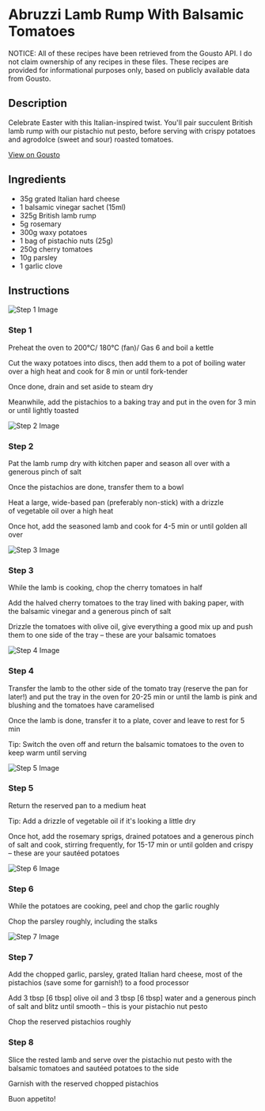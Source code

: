 # Abruzzi Lamb Rump With Balsamic Tomatoes

NOTICE: All of these recipes have been retrieved from the Gousto API. I do not claim ownership of any recipes in these files. These recipes are provided for informational purposes only, based on publicly available data from Gousto.

## Description

Celebrate Easter with this Italian-inspired twist. You'll pair succulent British lamb rump with our pistachio nut pesto, before serving with crispy potatoes and agrodolce (sweet and sour) roasted tomatoes. 

[View on Gousto](https://www.gousto.co.uk/recipes/cookbook/abruzzi-lamb-rump-with-balsamic-tomatoes)

## Ingredients

- 35g grated Italian hard cheese
- 1 balsamic vinegar sachet (15ml)
- 325g British lamb rump
- 5g rosemary
- 300g waxy potatoes
- 1 bag of pistachio nuts (25g)
- 250g cherry tomatoes
- 10g parsley
- 1 garlic clove

## Instructions

![Step 1 Image](https://production-media.gousto.co.uk/cms/recipe-step-image/2087.-step-1-x200.jpg)

### Step 1

Preheat the oven to 200°C/ 180°C (fan)/ Gas 6 and boil a kettle

Cut the waxy potatoes into discs, then add them to a pot of boiling water over a high heat and cook for 8 min or until fork-tender

Once done, drain and set aside to steam dry

Meanwhile, add the pistachios to a baking tray and put in the oven for 3 min or until lightly toasted

![Step 2 Image](https://production-media.gousto.co.uk/cms/recipe-step-image/2087.-step-2-x200.jpg)

### Step 2

Pat the lamb rump dry with kitchen paper and season all over with a generous pinch of salt

Once the pistachios are done, transfer them to a bowl

Heat a large, wide-based pan (preferably non-stick) with a drizzle of vegetable oil over a high heat

Once hot, add the seasoned lamb and cook for 4-5 min or until golden all over

![Step 3 Image](https://production-media.gousto.co.uk/cms/recipe-step-image/2087.-step-3-x200.jpg)

### Step 3

While the lamb is cooking, chop the cherry tomatoes in half

Add the halved cherry tomatoes to the tray lined with baking paper, with the balsamic vinegar and a generous pinch of salt

Drizzle the tomatoes with olive oil, give everything a good mix up and push them to one side of the tray – these are your balsamic tomatoes

![Step 4 Image](https://production-media.gousto.co.uk/cms/recipe-step-image/2087.-step-4-x200.jpg)

### Step 4

Transfer the lamb to the other side of the tomato tray (reserve the pan for later!) and put the tray in the oven for 20-25 min or until the lamb is pink and blushing and the tomatoes have caramelised

Once the lamb is done, transfer it to a plate, cover and leave to rest for 5 min

Tip: Switch the oven off and return the balsamic tomatoes to the oven to keep warm until serving

![Step 5 Image](https://production-media.gousto.co.uk/cms/recipe-step-image/2087.-step-5-x200.jpg)

### Step 5

Return the reserved pan to a medium heat

Tip: Add a drizzle of vegetable oil if it's looking a little dry

Once hot, add the rosemary sprigs, drained potatoes and a generous pinch of salt and cook, stirring frequently, for 15-17 min or until golden and crispy – these are your sautéed potatoes

![Step 6 Image](https://production-media.gousto.co.uk/cms/recipe-step-image/2087.-step-6-x200.jpg)

### Step 6

While the potatoes are cooking, peel and chop the garlic roughly

Chop the parsley roughly, including the stalks

![Step 7 Image](https://production-media.gousto.co.uk/cms/recipe-step-image/2087.-step-7-x200.jpg)

### Step 7

Add the chopped garlic, parsley, grated Italian hard cheese, most of the pistachios (save some for garnish!) to a food processor

Add 3 tbsp <span class="text-danger">[6 tbsp]</span> olive oil and 3 tbsp <span class="text-danger">[6 tbsp]</span> water and a generous pinch of salt and blitz until smooth – this is your pistachio nut pesto

Chop the reserved pistachios roughly

### Step 8

Slice the rested lamb and serve over the pistachio nut pesto with the balsamic tomatoes and sautéed potatoes to the side

Garnish with the reserved chopped pistachios

Buon appetito!

